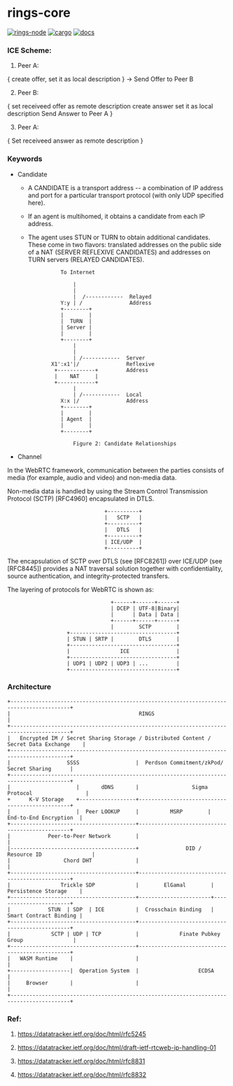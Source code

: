 rings-core
===============

[![rings-node](https://github.com/RingsNetwork/rings-node/actions/workflows/rings-node.yml/badge.svg)](https://github.com/RingsNetwork/rings-node/actions/workflows/rings-node.yml)
[![cargo](https://img.shields.io/crates/v/rings-core.svg)](https://crates.io/crates/rings-node)
[![docs](https://docs.rs/rings-core/badge.svg)](https://docs.rs/rings-node/0.1.0/rings_node/)



### ICE Scheme:

1. Peer A:

{
	create offer,
	set it as local description
} -> Send Offer to Peer B

2. Peer B:

{
  set receiveed offer as remote description
  create answer
  set it as local description
  Send Answer to Peer A
}

3. Peer A:

{
   Set receiveed answer as remote description
}


### Keywords

* Candidate

	- A CANDIDATE is a transport address -- a combination of IP address and port for a particular transport protocol (with only UDP specified here).

	- If an agent is multihomed, it obtains a candidate from each IP address.

	- The agent uses STUN or TURN to obtain additional candidates. These come in two flavors: translated addresses on the public side of a NAT (SERVER REFLEXIVE CANDIDATES) and addresses on TURN servers (RELAYED CANDIDATES).


```
                 To Internet

                     |
                     |
                     |  /------------  Relayed
                 Y:y | /               Address
                 +--------+
                 |        |
                 |  TURN  |
                 | Server |
                 |        |
                 +--------+
                     |
                     |
                     | /------------  Server
              X1':x1'|/               Reflexive
               +------------+         Address
               |    NAT     |
               +------------+
                     |
                     | /------------  Local
                 X:x |/               Address
                 +--------+
                 |        |
                 | Agent  |
                 |        |
                 +--------+

                     Figure 2: Candidate Relationships

```

* Channel

In the WebRTC framework, communication between the parties consists of media (for example, audio and video) and non-media data.

Non-media data is handled by using the Stream Control Transmission Protocol (SCTP) [RFC4960] encapsulated in DTLS.

```
                               +----------+
                               |   SCTP   |
                               +----------+
                               |   DTLS   |
                               +----------+
                               | ICE/UDP  |
                               +----------+

```

The encapsulation of SCTP over DTLS (see [RFC8261]) over ICE/UDP (see [RFC8445]) provides a NAT traversal solution together with confidentiality, source authentication, and integrity-protected transfers.


 The layering of protocols for WebRTC is shown as:

```
                                 +------+------+------+
                                 | DCEP | UTF-8|Binary|
                                 |      | Data | Data |
                                 +------+------+------+
                                 |        SCTP        |
                   +----------------------------------+
                   | STUN | SRTP |        DTLS        |
                   +----------------------------------+
                   |                ICE               |
                   +----------------------------------+
                   | UDP1 | UDP2 | UDP3 | ...         |
                   +----------------------------------+
```


### Architecture


```
+-----------------------------------------------------------------------------------------+
|                                         RINGS                                           |
+-----------------------------------------------------------------------------------------+
|   Encrypted IM / Secret Sharing Storage / Distributed Content / Secret Data Exchange    |
+-----------------------------------------------------------------------------------------+
|                  SSSS                  |  Perdson Commitment/zkPod/ Secret Sharing      |
+-----------------------------------------------------------------------------------------+
|                     |       dDNS       |                 Sigma Protocol                 |
+      K-V Storage    +------------------+------------------------------------------------+
|                     |  Peer LOOKUP     |          MSRP        |  End-to-End Encryption  |
+----------------------------------------+------------------------------------------------+
|            Peer-to-Peer Network        |                                                |
|----------------------------------------+               DID / Resource ID                |
|                 Chord DHT              |                                                |
+----------------------------------------+------------------------------------------------+
|                Trickle SDP             |        ElGamal        | Persistence Storage    |
+----------------------------------------+-----------------------+------------------------+
|            STUN  | SDP  | ICE          |  Crosschain Binding   | Smart Contract Binding |
+----------------------------------------+------------------------------------------------+
|             SCTP | UDP | TCP           |             Finate Pubkey Group                |
+----------------------------------------+------------------------------------------------+
|   WASM Runtime    |                    |                                                |
+-------------------|  Operation System  |                   ECDSA                        |
|     Browser       |                    |                                                |
+-----------------------------------------------------------------------------------------+
```



### Ref:

1. https://datatracker.ietf.org/doc/html/rfc5245

2. https://datatracker.ietf.org/doc/html/draft-ietf-rtcweb-ip-handling-01

3. https://datatracker.ietf.org/doc/html/rfc8831

4. https://datatracker.ietf.org/doc/html/rfc8832

